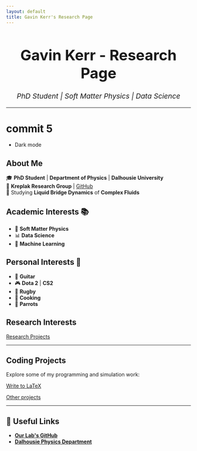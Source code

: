 ```yaml
---
layout: default
title: Gavin Kerr's Research Page
---
```


<h1 style="text-align:center; font-size: 2.5rem;">Gavin Kerr - Research Page</h1>
<p style="text-align:center; font-size: 1.2rem;"><i>PhD Student | Soft Matter Physics | Data Science</i></p>

---

# commit 5
- Dark mode


## About Me
🎓 **PhD Student** | **Department of Physics** | **Dalhousie University**  
🔬 **Kreplak Research Group** | [GitHub](https://github.com/kreplak-research-group)  
🧪 Studying **Liquid Bridge Dynamics** of **Complex Fluids**  

## **Academic Interests** 📚  
- 🧩 **Soft Matter Physics**  
- 📊 **Data Science**  
- 🤖 **Machine Learning**  

## **Personal Interests** 🎸  
- 🎸 **Guitar**  
- 🎮 **Dota 2** | **CS2**  
- 🏉 **Rugby**  
- 🍳 **Cooking**  
- 🦜 **Parrots**  

## Research Interests

[Research Projects](markdown/coding_projects/research.md)

---

## Coding Projects
Explore some of my programming and simulation work:

[Write to LaTeX](markdown/coding_projects/pytex_lib.md)

[Other projects](markdown/coding_projects/other_projects.md)

---

## 🔗 Useful Links
- **[Our Lab's GitHub](https://github.com/kreplak-research-group)**
- **[Dalhousie Physics Department](https://www.dal.ca/faculty/science/physics.html)**

